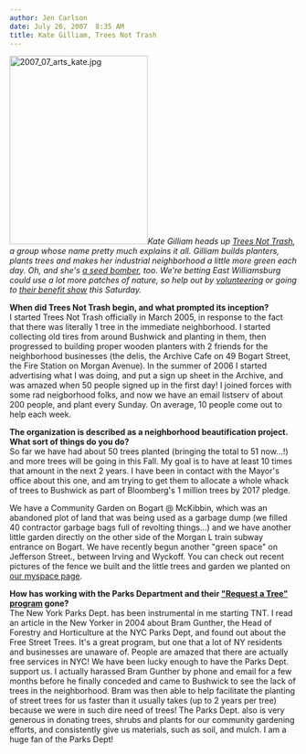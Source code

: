 ```yaml
---
author: Jen Carlson
date: July 26, 2007  8:35 AM
title: Kate Gilliam, Trees Not Trash
---
```


<p><img alt="2007_07_arts_kate.jpg" src="https://web.archive.org/web/20120313145747im_/http://gothamist.com/attachments/arts_jen/2007_07_arts_kate.jpg" width="242" height="330" class="right"><em>Kate Gilliam heads up <a href="https://web.archive.org/web/20120313145747/http://www.treesnottrash.org/">Trees Not Trash</a>, a group whose name pretty much explains it all. Gilliam builds planters, plants trees and makes her industrial neighborhood a little more green each day. Oh, and she&apos;s <a href="https://web.archive.org/web/20120313145747/http://www.brooklynpaper.com/stories/29/23/29_23seedman.html">a seed bomber</a>, too. We&apos;re betting East Williamsburg could use a lot more patches of nature, so help out by <a href="https://web.archive.org/web/20120313145747/http://www.treesnottrash.org/involved.html">volunteering</a> or going to <a href="https://web.archive.org/web/20120313145747/http://www.treesnottrash.org/news.html">their benefit show</a> this Saturday.</em> </p>

<p><strong>When did Trees Not Trash begin, and what prompted its inception?</strong><br>
I started Trees Not Trash officially in March 2005, in response to the fact that there was literally 1 tree in the immediate neighborhood. I started collecting old tires from around Bushwick and planting in them, then progressed to building proper wooden planters with 2 friends for the neighborhood businesses (the delis, the Archive Cafe on 49 Bogart Street, the Fire Station on Morgan Avenue). In the summer of 2006 I started advertising what I was doing, and put a sign up sheet in the Archive, and was amazed when 50 people signed up in the first day! I joined forces with some rad neigborhood folks, and now we have an email listserv of about 200 people, and plant every Sunday. On average, 10 people come out to help each week.</p>

<p><strong>The organization is described as a neighborhood beautification project. What sort of things do you do?</strong><br>
So far we have had about 50 trees planted (bringing the total to 51 now...!) and more trees will be going in this Fall. My goal is to have at least 10 times that amount in the next 2 years. I have been in contact with the Mayor&apos;s office about this one, and am trying to get them to allocate a whole whack of trees to Bushwick as part of Bloomberg&apos;s 1 million trees by 2017 pledge.</p>

<p>We have a  Community Garden on Bogart @ McKibbin, which was an abandoned plot of land that was being used as a garbage dump (we filled 40 contractor garbage bags full of revolting things...) and we have another little garden directly on the other side of the Morgan L train subway entrance on Bogart. We have recently begun another &quot;green space&quot; on Jefferson Street., between Irving and Wyckoff. You can check out recent pictures of the fence we built and the little trees and garden we planted on <a href="https://web.archive.org/web/20120313145747/http://www.myspace.com/treesnottrash">our myspace page</a>.</p>

<p><strong>How has working with the Parks Department and their <a href="https://web.archive.org/web/20120313145747/http://www.nycgovparks.org/sub_your_park/trees_greenstreets/street_tree_info.html">&quot;Request a Tree&quot; program</a> gone?</strong><br>
The New York Parks Dept. has been instrumental in me starting TNT. I read an article in the New Yorker in 2004 about Bram Gunther, the Head of Forestry and Horticulture at the NYC Parks Dept, and found out about the Free Street Trees. It&apos;s a great program, but one that a lot of NY residents and businesses are unaware of. People are amazed that there are actually free services in NYC! We have been lucky enough to have the Parks Dept. support us. I actually harassed Bram Gunther by phone and email for a few months before he finally conceded and came to Bushwick to see the lack of trees in the neighborhood. Bram was then able to help facilitate the planting of street trees for us faster than it usually takes (up to 2 years per tree) because we were in such dire need of trees! The Parks Dept. also is very generous in donating trees, shrubs and plants for our community gardening efforts, and consistently give us materials, such as soil, and mulch. I am a huge fan of the Parks Dept!</p>